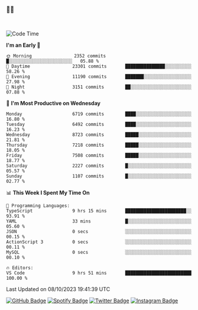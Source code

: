 ### 🤙🍺

<!-- <a href="https://github-readme-stats.vercel.app/api?username=hzak2xx&count_private=true&show_icons=true&theme=dracula">
  <img align="center" src="https://github-readme-stats.vercel.app/api?username=hzak2xx&count_private=true&show_icons=true&theme=dracula" />
</a>
</br> -->
</br>

<!--START_SECTION:waka-->
![Code Time](http://img.shields.io/badge/Code%20Time-2%2C828%20hrs%2042%20mins-blue)

**I'm an Early 🐤** 

```text
🌞 Morning                2352 commits        █░░░░░░░░░░░░░░░░░░░░░░░░   05.88 % 
🌆 Daytime                23301 commits       ███████████████░░░░░░░░░░   58.26 % 
🌃 Evening                11190 commits       ███████░░░░░░░░░░░░░░░░░░   27.98 % 
🌙 Night                  3151 commits        ██░░░░░░░░░░░░░░░░░░░░░░░   07.88 % 
```
📅 **I'm Most Productive on Wednesday** 

```text
Monday                   6719 commits        ████░░░░░░░░░░░░░░░░░░░░░   16.80 % 
Tuesday                  6492 commits        ████░░░░░░░░░░░░░░░░░░░░░   16.23 % 
Wednesday                8723 commits        █████░░░░░░░░░░░░░░░░░░░░   21.81 % 
Thursday                 7218 commits        █████░░░░░░░░░░░░░░░░░░░░   18.05 % 
Friday                   7508 commits        █████░░░░░░░░░░░░░░░░░░░░   18.77 % 
Saturday                 2227 commits        █░░░░░░░░░░░░░░░░░░░░░░░░   05.57 % 
Sunday                   1107 commits        █░░░░░░░░░░░░░░░░░░░░░░░░   02.77 % 
```


📊 **This Week I Spent My Time On** 

```text
💬 Programming Languages: 
TypeScript               9 hrs 15 mins       ███████████████████████░░   93.91 % 
YAML                     33 mins             █░░░░░░░░░░░░░░░░░░░░░░░░   05.60 % 
JSON                     0 secs              ░░░░░░░░░░░░░░░░░░░░░░░░░   00.15 % 
ActionScript 3           0 secs              ░░░░░░░░░░░░░░░░░░░░░░░░░   00.11 % 
MySQL                    0 secs              ░░░░░░░░░░░░░░░░░░░░░░░░░   00.10 % 

🔥 Editors: 
VS Code                  9 hrs 51 mins       █████████████████████████   100.00 % 
```


 Last Updated on 08/10/2023 19:41:39 UTC
<!--END_SECTION:waka-->

[![GitHub Badge](https://img.shields.io/badge/GitHub-100000?style=for-the-badge&logo=github&logoColor=white)](https://github.com/hzak2xx)
[![Spotify Badge](https://img.shields.io/badge/Spotify-1ED760?&style=for-the-badge&logo=spotify&logoColor=white)](https://open.spotify.com/user/uf90s6sbbh75a1mt44clkhkvf)
[![Twitter Badge](https://img.shields.io/badge/Twitter-1DA1F2?style=for-the-badge&logo=twitter&logoColor=white)](https://twitter.com/hzak2xx)
[![Instagram Badge](https://img.shields.io/badge/Instagram-E4405F?style=for-the-badge&logo=instagram&logoColor=white)](https://www.instagram.com/hzak2xx/)
